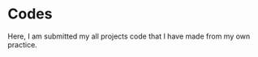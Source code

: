 # Codes
Here, I am submitted my all projects code that I have made from my own practice.
    
   
  
